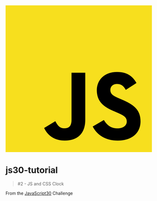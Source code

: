 ![Logo of the project](./../img/javascript.png)

# js30-tutorial
>#2 - JS and CSS Clock

From the [JavaScript30](https://javascript30.com/) Challenge